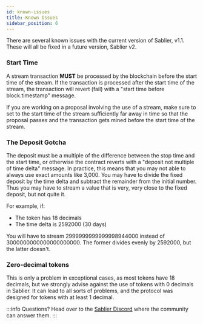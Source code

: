 ```yaml
---
id: known-issues
title: Known Issues
sidebar_position: 6
---
```


There are several known issues with the current version of Sablier, v1.1. These will all be fixed in a future version, Sablier v2.

### Start Time

A stream transaction **MUST** be processed by the blockchain before the start time of the stream. If the transaction is processed after the start time of the stream, the transaction will revert (fail) with a "start time before block.timestamp" message.

If you are working on a proposal involving the use of a stream, make sure to set to the start time of the stream sufficiently far away in time so that the proposal passes and the transaction gets mined before the start time of the stream.

### The Deposit Gotcha

The deposit must be a multiple of the difference between the stop time and the start time, or otherwise the contract reverts with a "deposit not multiple of time delta" message. In practice, this means that you may not able to always use exact amounts like 3,000. You may have to divide the fixed deposit by the time delta and subtract the remainder from the initial number. Thus you may have to stream a value that is very, very close to the fixed deposit, but not quite it.

For example, if:

- The token has 18 decimals
- The time delta is 2592000 (30 days)

You will have to stream 2999999999999998944000 instead of 3000000000000000000000. The former divides evenly by 2592000, but the latter doesn't.

### Zero-decimal tokens

This is only a problem in exceptional cases, as most tokens have 18 decimals, but we strongly advise against the use of tokens with 0 decimals in Sablier. It can lead to all sorts of problems, and the protocol was designed for tokens with at least 1 decimal.

:::info
Questions? Head over to the [Sablier Discord](https://discord.gg/bSwRCwWRsT) where the community can answer them.
:::
